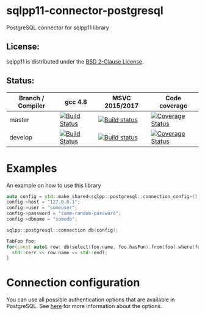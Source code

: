 sqlpp11-connector-postgresql
============================

PostgreSQL connector for sqlpp11 library

License:
-------------
sqlpp11 is distributed under the [BSD 2-Clause License](https://github.com/matthijs/sqlpp11-connector-postgresql/blob/master/LICENSE).

Status:
-------------
Branch / Compiler | gcc 4.8 | MSVC 2015/2017 | Code coverage
------------------|---------|----------------|--------------
master | [![Build Status](https://travis-ci.org/matthijs/sqlpp11-connector-postgresql.svg?branch=master)](https://travis-ci.org/matthijs/sqlpp11-connector-postgresql?branch=master) | [![Build status](https://ci.appveyor.com/api/projects/status/bmor62aunb03hoeg/branch/master?svg=true)](https://ci.appveyor.com/project/matthijs/sqlpp11-connector-postgresql) | [![Coverage Status](https://coveralls.io/repos/github/matthijs/sqlpp11-connector-postgresql/badge.svg?branch=master)](https://coveralls.io/github/matthijs/sqlpp11-connector-postgresql?branch=master)
develop | [![Build Status](https://travis-ci.org/matthijs/sqlpp11-connector-postgresql.svg?branch=develop)](https://travis-ci.org/matthijs/sqlpp11-connector-postgresql?branch=develop) | [![Build status](https://ci.appveyor.com/api/projects/status/bmor62aunb03hoeg/branch/develop?svg=true)](https://ci.appveyor.com/project/matthijs/sqlpp11-connector-postgresql) | [![Coverage Status](https://coveralls.io/repos/github/matthijs/sqlpp11-connector-postgresql/badge.svg?branch=master)](https://coveralls.io/github/matthijs/sqlpp11-connector-postgresql?branch=develop)

Examples
========

An example on how to use this library
```c++
auto config = std::make_shared<sqlpp::postgresql::connection_config>();
config->host = "127.0.0.1";
config->user = "someuser";
config->password = "some-random-password";
config->dbname = "somedb";

sqlpp::postgresql::connection db(config);

TabFoo foo;
for(const auto& row: db(select(foo.name, foo.hasFun).from(foo).where(foo.id > 17 and foo.name.like("%bar%"))) {
  std::cerr << row.name << std::endl;
}
```

Connection configuration
========================
You can use all possible authentication options that are available in PostgreSQL. See [here](https://www.postgresql.org/docs/10/static/libpq-connect.html#LIBPQ-CONNSTRING) for more information about the options.
